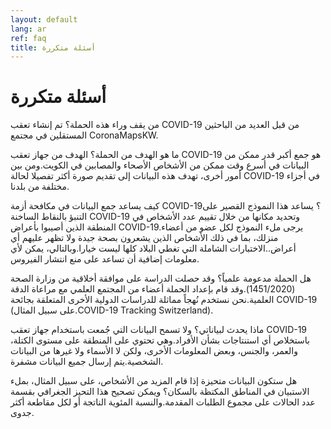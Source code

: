 ```yaml
---
layout: default
lang: ar
ref: faq
title: أسئلة متكررة
---
```

# أسئلة متكررة

من يقف وراء هذه الحملة؟ 
تم إنشاء تعقب COVID-19 من قبل العديد من الباحثين المستقلين في مجتمع CoronaMapsKW.

ما هو الهدف من الحملة؟ 
الهدف من جهاز تعقب COVID-19 هو جمع أكبر قدر ممكن من البيانات في أسرع وقت ممكن من الأشخاص الأصحاء والمصابين في الكويت.ومن بين أمور أخرى، تهدف هذه البيانات إلى تقديم صورة أكثر تفصيلا لحالة COVID-19 في أجزاء مختلفة من بلدنا.

كيف يساعد جمع البيانات في مكافحة أزمة COVID-19؟ 
يساعد هذا النموذج القصير على التنبؤ بالنقاط الساخنة COVID-19 وتحديد مكانها من خلال تقييم عدد الأشخاص في المنطقة الذين أصيبوا بأعراض COVID-19.يرجى ملء النموذج لكل عضو من أعضاء منزلك، بما في ذلك الأشخاص الذين يشعرون بصحة جيدة ولا تظهر عليهم أي أعراض..الاختبارات الشاملة التي تغطي البلاد كلها ليست خيارا.وبالتالي، يمكن لأي معلومات إضافية أن تساعد على منع انتشار الفيروس.

هل الحملة مدعومة علمياً؟ 
وقد حصلت الدراسة على موافقة أخلاقية من وزارة الصحة (1451/2020).وقد قام بإعداد الحملة أعضاء من المجتمع العلمي مع مراعاة الدقة العلمية.نحن نستخدم نُهجاً مماثلة للدراسات الدولية الأخرى المتعلقة بجائحة COVID-19 (على سبيل المثال.COVID-19 Tracking Switzerland).

ماذا يحدث لبياناتي؟ 
ولا تسمح البيانات التي جُمعت باستخدام جهاز تعقب COVID-19 باستخلاص أي استنتاجات بشأن الأفراد.وهي تحتوي على المنطقة على مستوى الكتلة، والعمر، والجنس، وبعض المعلومات الأخرى، ولكن لا الأسماء ولا غيرها من البيانات الشخصية.يتم إرسال جميع البيانات مشفرة.

هل ستكون البيانات متحيزة إذا قام المزيد من الأشخاص، على سبيل المثال، بملء الاستبيان في المناطق المكتظة بالسكان؟ 
ويمكن تصحيح هذا التحيز الجغرافي بقسمة عدد الحالات على مجموع الطلبات المقدمة.والنسبة المئوية الناتجة أو لكل مقاطعة أكثر جدوى.
